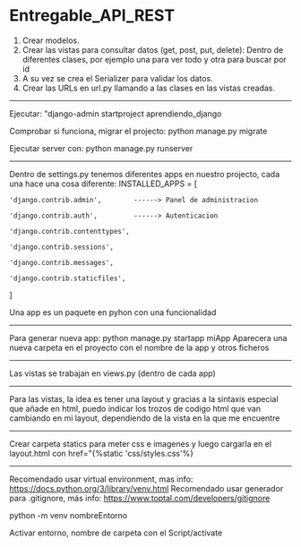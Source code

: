 # Entregable_API_REST


1. Crear modelos.
2. Crear las vistas para consultar datos (get, post, put, delete):
 Dentro de diferentes clases, por ejemplo una para ver todo y otra para buscar por id
3. A su vez se crea el Serializer para validar los datos.
4. Crear las URLs en url.py llamando a las clases en las vistas creadas.

________________________________________________________________________________________

Ejecutar: "django-admin startproject aprendiendo_django

Comprobar si funciona, migrar el projecto: python manage.py migrate

Ejecutar server con: python manage.py runserver

______________________________________________________________
Dentro de settings.py tenemos diferentes apps en nuestro projecto, cada una hace una cosa diferente:
INSTALLED_APPS = [

    'django.contrib.admin',        ------> Panel de administracion
    
    'django.contrib.auth',         ------> Autenticacion
    
    'django.contrib.contenttypes',
    
    'django.contrib.sessions',
    
    'django.contrib.messages',
    
    'django.contrib.staticfiles',
    
]

Una app es un paquete en pyhon con una funcionalidad

____________________________________________________________________

Para generar nueva app: python manage.py startapp miApp
Aparecera una nueva carpeta en el proyecto con el nombre de la app y otros ficheros

_____________________________________________________________________

Las vistas se trabajan en views.py (dentro de cada app)

______________________________________________________________

Para las vistas, la idea es tener una layout y gracias a la sintaxis especial
que añade en html, puedo indicar los trozos de codigo html que van cambiando
en mi layout, dependiendo de la vista en la que me encuentre

____________________________________________________________________

Crear carpeta statics para meter css e imagenes y luego cargarla en el layout.html
con  href="{%static 'css/styles.css'%}
____________________________________________________________________ 

Recomendado usar virtual environment, mas info: https://docs.python.org/3/library/venv.html
Recomendado usar generador para .gitignore, más info: https://www.toptal.com/developers/gitignore

python -m venv nombreEntorno

Activar entorno, nombre de carpeta con el Script/activate
